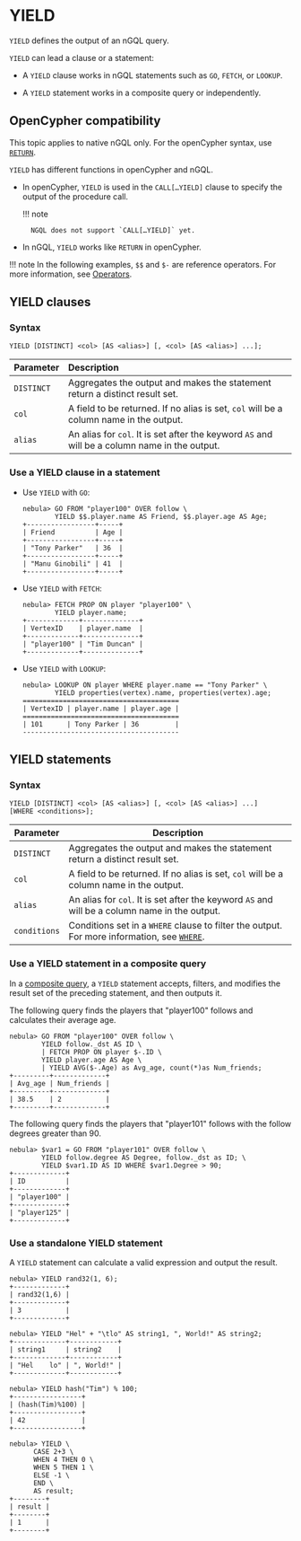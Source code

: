 # YIELD

`YIELD` defines the output of an nGQL query.

`YIELD` can lead a clause or a statement:

* A `YIELD` clause works in nGQL statements such as `GO`, `FETCH`, or `LOOKUP`.

* A `YIELD` statement works in a composite query or independently.

## OpenCypher compatibility

This topic applies to native nGQL only. For the openCypher syntax, use [`RETURN`](return.md).

`YIELD` has different functions in openCypher and nGQL.

* In openCypher, `YIELD` is used in the `CALL[…YIELD]` clause to specify the output of the procedure call.

  !!! note

        NGQL does not support `CALL[…YIELD]` yet.

* In nGQL, `YIELD` works like `RETURN` in openCypher.

!!! note
    In the following examples, `$$` and `$-` are reference operators. For more information, see [Operators](../5.operators/5.property-reference.md).

## YIELD clauses

### Syntax

```ngql
YIELD [DISTINCT] <col> [AS <alias>] [, <col> [AS <alias>] ...];
```

|Parameter|Description|
|:---|:---|
|`DISTINCT`|Aggregates the output and makes the statement return a distinct result set.|
|`col`|A field to be returned. If no alias is set, `col` will be a column name in the output.|
|`alias`|An alias for `col`. It is set after the keyword `AS` and will be a column name in the output.|

### Use a YIELD clause in a statement

* Use `YIELD` with `GO`:

    ```ngql
    nebula> GO FROM "player100" OVER follow \
            YIELD $$.player.name AS Friend, $$.player.age AS Age;
    +-----------------+-----+
    | Friend          | Age |
    +-----------------+-----+
    | "Tony Parker"   | 36  |
    +-----------------+-----+
    | "Manu Ginobili" | 41  |
    +-----------------+-----+
    ```

* Use `YIELD` with `FETCH`:

    ```ngql
    nebula> FETCH PROP ON player "player100" \
            YIELD player.name;
    +-------------+--------------+
    | VertexID    | player.name  |
    +-------------+--------------+
    | "player100" | "Tim Duncan" |
    +-------------+--------------+
    ```

* Use `YIELD` with `LOOKUP`:

    ```ngql
    nebula> LOOKUP ON player WHERE player.name == "Tony Parker" \
            YIELD properties(vertex).name, properties(vertex).age;
    =======================================
    | VertexID | player.name | player.age |
    =======================================
    | 101      | Tony Parker | 36         |
    ---------------------------------------
    ```

## YIELD statements

### Syntax

```ngql
YIELD [DISTINCT] <col> [AS <alias>] [, <col> [AS <alias>] ...]
[WHERE <conditions>];
```

|Parameter|Description|
|-|-|
|`DISTINCT`|Aggregates the output and makes the statement return a distinct result set.|
|`col`|A field to be returned. If no alias is set, `col` will be a column name in the output.|
|`alias`|An alias for `col`. It is set after the keyword `AS` and will be a column name in the output.|
|`conditions`|Conditions set in a `WHERE` clause to filter the output. For more information, see [`WHERE`](where.md).|

### Use a YIELD statement in a composite query

In a [composite query](../4.variable-and-composite-queries/1.composite-queries.md), a `YIELD` statement accepts, filters, and modifies the result set of the preceding statement, and then outputs it.

The following query finds the players that "player100" follows and calculates their average age.

```ngql
nebula> GO FROM "player100" OVER follow \
        YIELD follow._dst AS ID \
        | FETCH PROP ON player $-.ID \
        YIELD player.age AS Age \
        | YIELD AVG($-.Age) as Avg_age, count(*)as Num_friends;
+---------+-------------+
| Avg_age | Num_friends |
+---------+-------------+
| 38.5    | 2           |
+---------+-------------+
```

The following query finds the players that "player101" follows with the follow degrees greater than 90.

```ngql
nebula> $var1 = GO FROM "player101" OVER follow \
        YIELD follow.degree AS Degree, follow._dst as ID; \
        YIELD $var1.ID AS ID WHERE $var1.Degree > 90;
+-------------+
| ID          |
+-------------+
| "player100" |
+-------------+
| "player125" |
+-------------+
```

### Use a standalone YIELD statement

A `YIELD` statement can calculate a valid expression and output the result.

```ngql
nebula> YIELD rand32(1, 6);
+-------------+
| rand32(1,6) |
+-------------+
| 3           |
+-------------+

nebula> YIELD "Hel" + "\tlo" AS string1, ", World!" AS string2;
+-------------+------------+
| string1     | string2    |
+-------------+------------+
| "Hel    lo" | ", World!" |
+-------------+------------+

nebula> YIELD hash("Tim") % 100;
+-----------------+
| (hash(Tim)%100) |
+-----------------+
| 42              |
+-----------------+

nebula> YIELD \
      CASE 2+3 \
      WHEN 4 THEN 0 \
      WHEN 5 THEN 1 \
      ELSE -1 \
      END \
      AS result;
+--------+
| result |
+--------+
| 1      |
+--------+
```
